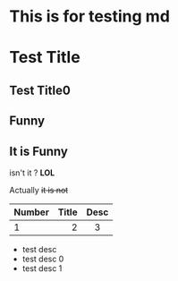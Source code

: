 # This is for testing md


Test Title
==========
Test Title0
-----------

Funny
-----
It is **Funny**
---
isn't it ? **LOL**

Actually ~~it is not~~

|Number|Title|Desc|
|:-----|----:|:--:|
|1     |2    |3   |


* test desc
* test desc 0 
* test desc 1
